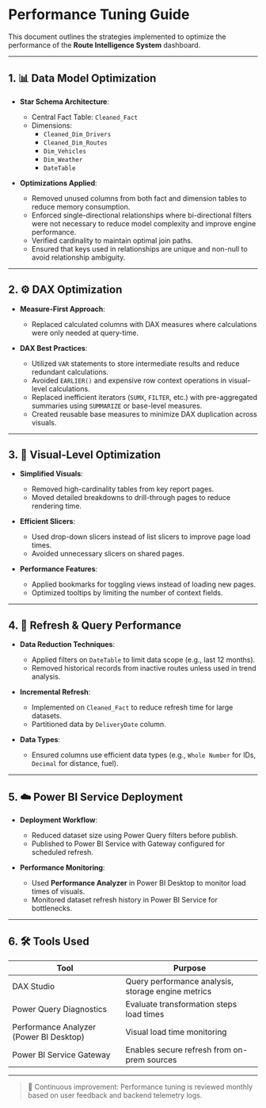 # Performance Tuning Guide

This document outlines the strategies implemented to optimize the performance of the **Route Intelligence System** dashboard.

---

## 1. 📊 Data Model Optimization

- **Star Schema Architecture**:
  - Central Fact Table: `Cleaned_Fact`
  - Dimensions:
    - `Cleaned_Dim_Drivers`
    - `Cleaned_Dim_Routes`
    - `Dim_Vehicles`
    - `Dim_Weather`
    - `DateTable`

- **Optimizations Applied**:
  - Removed unused columns from both fact and dimension tables to reduce memory consumption.
  - Enforced single-directional relationships where bi-directional filters were not necessary to reduce model complexity and improve engine performance.
  - Verified cardinality to maintain optimal join paths.
  - Ensured that keys used in relationships are unique and non-null to avoid relationship ambiguity.

---

## 2. ⚙️ DAX Optimization

- **Measure-First Approach**:
  - Replaced calculated columns with DAX measures where calculations were only needed at query-time.

- **DAX Best Practices**:
  - Utilized `VAR` statements to store intermediate results and reduce redundant calculations.
  - Avoided `EARLIER()` and expensive row context operations in visual-level calculations.
  - Replaced inefficient iterators (`SUMX`, `FILTER`, etc.) with pre-aggregated summaries using `SUMMARIZE` or base-level measures.
  - Created reusable base measures to minimize DAX duplication across visuals.

---

## 3. 🧩 Visual-Level Optimization

- **Simplified Visuals**:
  - Removed high-cardinality tables from key report pages.
  - Moved detailed breakdowns to drill-through pages to reduce rendering time.

- **Efficient Slicers**:
  - Used drop-down slicers instead of list slicers to improve page load times.
  - Avoided unnecessary slicers on shared pages.

- **Performance Features**:
  - Applied bookmarks for toggling views instead of loading new pages.
  - Optimized tooltips by limiting the number of context fields.

---

## 4. 🔄 Refresh & Query Performance

- **Data Reduction Techniques**:
  - Applied filters on `DateTable` to limit data scope (e.g., last 12 months).
  - Removed historical records from inactive routes unless used in trend analysis.

- **Incremental Refresh**:
  - Implemented on `Cleaned_Fact` to reduce refresh time for large datasets.
  - Partitioned data by `DeliveryDate` column.

- **Data Types**:
  - Ensured columns use efficient data types (e.g., `Whole Number` for IDs, `Decimal` for distance, fuel).

---

## 5. ☁️ Power BI Service Deployment

- **Deployment Workflow**:
  - Reduced dataset size using Power Query filters before publish.
  - Published to Power BI Service with Gateway configured for scheduled refresh.

- **Performance Monitoring**:
  - Used **Performance Analyzer** in Power BI Desktop to monitor load times of visuals.
  - Monitored dataset refresh history in Power BI Service for bottlenecks.

---

## 6. 🛠️ Tools Used

| Tool              | Purpose                                             |
|-------------------|-----------------------------------------------------|
| DAX Studio         | Query performance analysis, storage engine metrics |
| Power Query Diagnostics | Evaluate transformation steps load times     |
| Performance Analyzer (Power BI Desktop) | Visual load time monitoring |
| Power BI Service Gateway | Enables secure refresh from on-prem sources  |

---

> 🔁 Continuous improvement: Performance tuning is reviewed monthly based on user feedback and backend telemetry logs.

